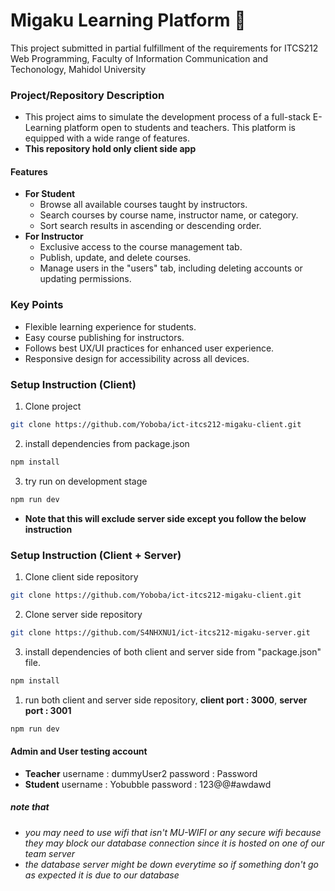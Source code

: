 # Migaku Learning Platform 📖

This project submitted in partial fulfillment of
the requirements for ITCS212 Web Programming, Faculty of Information Communication and Techonology, Mahidol University

### Project/Repository Description

- This project aims to simulate the development process of a full-stack E-Learning platform open to students and teachers. This platform is equipped with a wide range of features.
- **This repository hold only client side app**

#### Features

- **For Student**
  - Browse all available courses taught by instructors.
  - Search courses by course name, instructor name, or category.
  - Sort search results in ascending or descending order.
- **For Instructor**
  - Exclusive access to the course management tab.
  - Publish, update, and delete courses.
  - Manage users in the "users" tab, including deleting accounts or updating permissions.

### Key Points

- Flexible learning experience for students.
- Easy course publishing for instructors.
- Follows best UX/UI practices for enhanced user experience.
- Responsive design for accessibility across all devices.

### Setup Instruction (Client)

<!-- setup instruction info  -->

1. Clone project

```bash
git clone https://github.com/Yoboba/ict-itcs212-migaku-client.git
```

2. install dependencies from package.json

```bash
npm install
```

3. try run on development stage

```bash
npm run dev
```

- **Note that this will exclude server side except you follow the below instruction**

### Setup Instruction (Client + Server)

<!-- setup instruction info  -->

1. Clone client side repository

```bash
git clone https://github.com/Yoboba/ict-itcs212-migaku-client.git
```

2. Clone server side repository

```bash
git clone https://github.com/S4NHXNU1/ict-itcs212-migaku-server.git
```

3. install dependencies of both client and server side from "package.json" file.

```bash
npm install
```

1. run both client and server side repository, **client port : 3000**, **server port : 3001**

```bash
npm run dev
```

#### Admin and User testing account

- **Teacher**
  username : dummyUser2
  password : Password
- **Student**
  username : Yobubble
  password : 123@@#awdawd

##### note that

- _you may need to use wifi that isn't MU-WIFI or any secure wifi because they may block our database connection since it is hosted on one of our team server_
- _the database server might be down everytime so if something don't go as expected it is due to our database_
